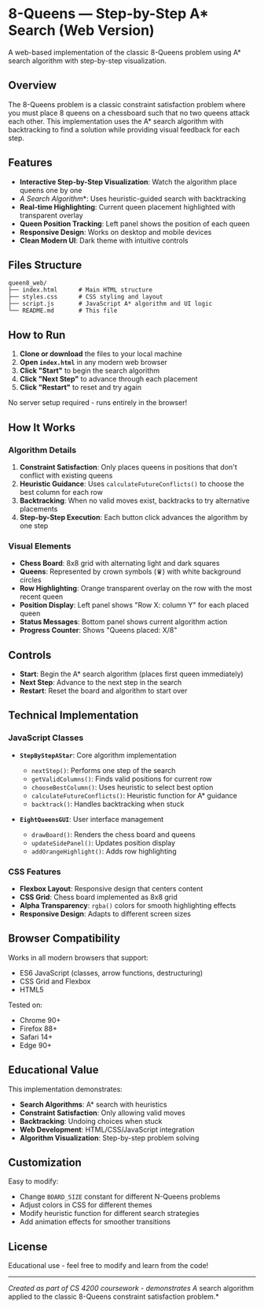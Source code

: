 # 8-Queens — Step-by-Step A* Search (Web Version)

A web-based implementation of the classic 8-Queens problem using A* search algorithm with step-by-step visualization.

## Overview

The 8-Queens problem is a classic constraint satisfaction problem where you must place 8 queens on a chessboard such that no two queens attack each other. This implementation uses the A* search algorithm with backtracking to find a solution while providing visual feedback for each step.

## Features

- **Interactive Step-by-Step Visualization**: Watch the algorithm place queens one by one
- **A* Search Algorithm**: Uses heuristic-guided search with backtracking
- **Real-time Highlighting**: Current queen placement highlighted with transparent overlay
- **Queen Position Tracking**: Left panel shows the position of each queen
- **Responsive Design**: Works on desktop and mobile devices
- **Clean Modern UI**: Dark theme with intuitive controls

## Files Structure

```
queen8_web/
├── index.html      # Main HTML structure
├── styles.css      # CSS styling and layout
├── script.js       # JavaScript A* algorithm and UI logic
└── README.md       # This file
```

## How to Run

1. **Clone or download** the files to your local machine
2. **Open `index.html`** in any modern web browser
3. **Click "Start"** to begin the search algorithm
4. **Click "Next Step"** to advance through each placement
5. **Click "Restart"** to reset and try again

No server setup required - runs entirely in the browser!

## How It Works

### Algorithm Details

1. **Constraint Satisfaction**: Only places queens in positions that don't conflict with existing queens
2. **Heuristic Guidance**: Uses `calculateFutureConflicts()` to choose the best column for each row
3. **Backtracking**: When no valid moves exist, backtracks to try alternative placements
4. **Step-by-Step Execution**: Each button click advances the algorithm by one step

### Visual Elements

- **Chess Board**: 8x8 grid with alternating light and dark squares
- **Queens**: Represented by crown symbols (♛) with white background circles
- **Row Highlighting**: Orange transparent overlay on the row with the most recent queen
- **Position Display**: Left panel shows "Row X: column Y" for each placed queen
- **Status Messages**: Bottom panel shows current algorithm action
- **Progress Counter**: Shows "Queens placed: X/8"

## Controls

- **Start**: Begin the A* search algorithm (places first queen immediately)
- **Next Step**: Advance to the next step in the search
- **Restart**: Reset the board and algorithm to start over

## Technical Implementation

### JavaScript Classes

- **`StepByStepAStar`**: Core algorithm implementation
  - `nextStep()`: Performs one step of the search
  - `getValidColumns()`: Finds valid positions for current row
  - `chooseBestColumn()`: Uses heuristic to select best option
  - `calculateFutureConflicts()`: Heuristic function for A* guidance
  - `backtrack()`: Handles backtracking when stuck

- **`EightQueensGUI`**: User interface management
  - `drawBoard()`: Renders the chess board and queens
  - `updateSidePanel()`: Updates position display
  - `addOrangeHighlight()`: Adds row highlighting

### CSS Features

- **Flexbox Layout**: Responsive design that centers content
- **CSS Grid**: Chess board implemented as 8x8 grid
- **Alpha Transparency**: `rgba()` colors for smooth highlighting effects
- **Responsive Design**: Adapts to different screen sizes

## Browser Compatibility

Works in all modern browsers that support:
- ES6 JavaScript (classes, arrow functions, destructuring)
- CSS Grid and Flexbox
- HTML5

Tested on:
- Chrome 90+
- Firefox 88+
- Safari 14+
- Edge 90+

## Educational Value

This implementation demonstrates:
- **Search Algorithms**: A* search with heuristics
- **Constraint Satisfaction**: Only allowing valid moves
- **Backtracking**: Undoing choices when stuck
- **Web Development**: HTML/CSS/JavaScript integration
- **Algorithm Visualization**: Step-by-step problem solving

## Customization

Easy to modify:
- Change `BOARD_SIZE` constant for different N-Queens problems
- Adjust colors in CSS for different themes
- Modify heuristic function for different search strategies
- Add animation effects for smoother transitions

## License

Educational use - feel free to modify and learn from the code!

---

*Created as part of CS 4200 coursework - demonstrates A* search algorithm applied to the classic 8-Queens constraint satisfaction problem.*
